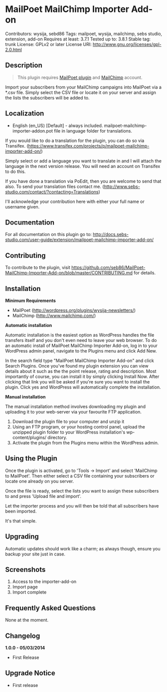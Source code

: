 # MailPoet MailChimp Importer Add-on 

Contributors: wysija, sebd86 
Tags: mailpoet, wysija, mailchimp, sebs studio, extension, add-on 
Requires at least: 3.7.1 
Tested up to: 3.8.1 
Stable tag: trunk 
License: GPLv2 or later 
License URI: http://www.gnu.org/licenses/gpl-2.0.html 

## Description

> This plugin requires <a href="http://wordpress.org/plugins/wysija-newsletters/" rel="nofollow">MailPoet plugin</a> and <a href="http://www.mailchimp.com" rel="nofollow">MailChimp</a> account.

Import your subscribers from your MailChimp campaigns into MailPoet via a *.csv file. Simply select the CSV file or locate it on your server and assign the lists the subscribers will be added to.

## Localization
* English (en_US) [Default] - always included. mailpoet-mailchimp-importer-addon.pot file in language folder for translations.

If you would like to do a translation for the plugin, you can do so via Transifex.  (https://www.transifex.com/projects/p/mailpoet-mailchimp-importer-add-on/)

Simply select or add a language you want to translate in and I will attach the language in the next version release. You will need an account on Transifex to do this.

If you have done a translation via PoEdit, then you are welcome to send that also. To send your translation files contact me. (http://www.sebs-studio.com/contact/?contacting=Translations)

I'll acknowledge your contribution here with either your full name or username given.

## Documentation

For all documentation on this plugin go to: http://docs.sebs-studio.com/user-guide/extension/mailpoet-mailchimp-importer-add-on/

## Contributing

To contribute to the plugin, visit https://github.com/seb86/MailPoet-MailChimp-Importer-Add-on/blob/master/CONTRIBUTING.md for details.

## Installation

__Minimum Requirements__

* MailPoet (http://wordpress.org/plugins/wysija-newsletters/)
* MailChimp (http://www.mailchimp.com/)

__Automatic installation__

Automatic installation is the easiest option as WordPress handles the file transfers itself and you don't even need to leave your web browser. To do an automatic install of MailPoet MailChimp Importer Add-on, log in to your WordPress admin panel, navigate to the Plugins menu and click Add New.

In the search field type "MailPoet MailChimp Importer Add-on" and click Search Plugins. Once you've found my plugin extension you can view details about it such as the the point release, rating and description. Most importantly of course, you can install it by simply clicking Install Now. After clicking that link you will be asked if you're sure you want to install the plugin. Click yes and WordPress will automatically complete the installation.

__Manual installation__

The manual installation method involves downloading my plugin and uploading it to your web-server via your favourite FTP application.

1. Download the plugin file to your computer and unzip it
2. Using an FTP program, or your hosting control panel, upload the unzipped plugin folder to your WordPress installation's wp-content/plugins/ directory.
3. Activate the plugin from the Plugins menu within the WordPress admin.

## Using the Plugin

Once the plugin is activated, go to 'Tools -> Import' and select 'MailChimp to MailPoet'. Then either select a CSV file containing your subscribers or locate one already on you server.

Once the file is ready, select the lists you want to assign these subscribers to and press 'Upload file and import'.

Let the importer process and you will then be told that all subscribers have been imported.

It's that simple.

## Upgrading

Automatic updates should work like a charm; as always though, ensure you backup your site just in case.

## Screenshots

1. Access to the importer-add-on
2. Import page
3. Import complete

## Frequently Asked Questions 

None at the moment.

## Changelog

__1.0.0 - 05/03/2014__

* First Release

## Upgrade Notice 

* First release